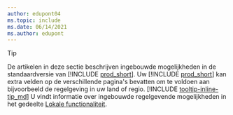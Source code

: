 ```yaml
---
author: edupont04
ms.topic: include
ms.date: 06/14/2021
ms.author: edupont
---
```

> [!TIP]
> De artikelen in deze sectie beschrijven ingebouwde mogelijkheden in de standaardversie van [!INCLUDE [prod_short](prod_short.md)]. Uw [!INCLUDE [prod_short](prod_short.md)] kan extra velden op de verschillende pagina's bevatten om te voldoen aan bijvoorbeeld de regelgeving in uw land of regio. [!INCLUDE [tooltip-inline-tip_md](tooltip-inline-tip_md.md)] U vindt informatie over ingebouwde regelgevende mogelijkheden in het gedeelte [Lokale functionaliteit](../about-localization.md).